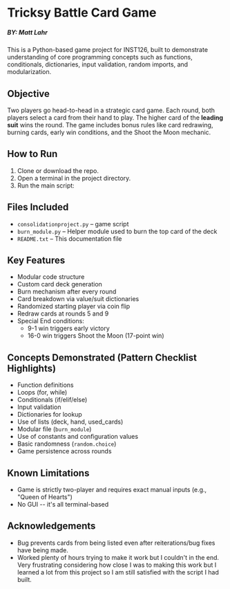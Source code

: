 # Tricksy Battle Card Game
##### BY: Matt Lahr

This is a Python-based game project for INST126, built to demonstrate understanding of core programming concepts such as functions, conditionals, dictionaries, input validation, random imports, and modularization.

## Objective

Two players go head-to-head in a strategic card game. Each round, both players select a card from their hand to play. The higher card of the **leading suit** wins the round. The game includes bonus rules like card redrawing, burning cards, early win conditions, and the Shoot the Moon mechanic.

## How to Run

1. Clone or download the repo.
2. Open a terminal in the project directory.
3. Run the main script:

## Files Included

- `consolidationproject.py` – game script
- `burn_module.py` – Helper module used to burn the top card of the deck
- `README.txt` – This documentation file

## Key Features

- Modular code structure
- Custom card deck generation
- Burn mechanism after every round
- Card breakdown via value/suit dictionaries
- Randomized starting player via coin flip
- Redraw cards at rounds 5 and 9
- Special End conditions:
  - 9-1 win triggers early victory
  - 16-0 win triggers Shoot the Moon (17-point win)

## Concepts Demonstrated (Pattern Checklist Highlights)

- Function definitions  
- Loops (for, while)  
- Conditionals (if/elif/else)  
- Input validation  
- Dictionaries for lookup  
- Use of lists (deck, hand, used_cards)  
- Modular file (`burn_module`)  
- Use of constants and configuration values  
- Basic randomness (`random.choice`)  
- Game persistence across rounds

## Known Limitations

- Game is strictly two-player and requires exact manual inputs (e.g., "Queen of Hearts")
- No GUI -- it's all terminal-based

## Acknowledgements
- Bug prevents cards from being listed even after reiterations/bug fixes have being made.
- Worked plenty of hours trying to make it work but I couldn't in the end. Very frustrating considering how close I was to making this work but I learned a lot from this project so I am still satisfied with the script I had built. 
